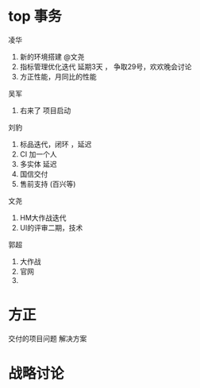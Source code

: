 
#   top 事务

凌华

1. 新的环境搭建 @文尧
2. 指标管理优化迭代 延期3天 ， 争取29号，欢欢晚会讨论
3. 方正性能，月同比的性能

吴军

1. 右来了 项目启动

刘豹

1. 标品迭代，闭环 ，延迟
2. CI  加一个人
3. 多实体 延迟
4. 国信交付
5. 售前支持 (百兴等)

文尧

1. HM大作战迭代
2. UI的评审二期，技术

郭超
1. 大作战
2. 官网
3. 






#  方正

交付的项目问题 解决方案

#   战略讨论


